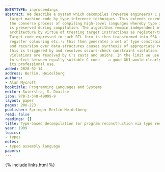 ```yaml
---
ENTRYTYPE: inproceedings
abstract: We describe a system which decompiles (reverse engineers) C programs from
  target machine code by type-inference techniques. This extends recent trends in
  the converse process of compiling high-level languages whereby type information
  is preserved during compilation. The algorithms remain independent of the particular
  architecture by virtue of treating target instructions as register-transfer specifications.
  Target code expressed in such RTL form is then transformed into SSA form (undoing
  register colouring etc.); this then generates a set of type constraints. Iteration
  and recursion over data-structures causes synthesis of appropriate recursive C structs;
  this is triggered by and resolves occurs-check constraint violation. Other constraint
  violations are resolved by C's casts and unions. In the limit we use heuristics
  to select between equally suitable C code -- a good GUI would clearly facilitate
  its professional use.
added: 2020-02-14
address: Berlin, Heidelberg
authors:
- Alan Mycroft
booktitle: Programming Languages and Systems
editor: Swierstra, S. Doaitse
isbn: 978-3-540-49099-9
layout: paper
pages: 208-223
publisher: Springer Berlin Heidelberg
read: false
readings: []
title: Type-based decompilation (or program reconstruction via type reconstruction)
year: 1999
topics:
- types
notes:
- typed assembly language
papers:
---
```


{% include links.html %}
